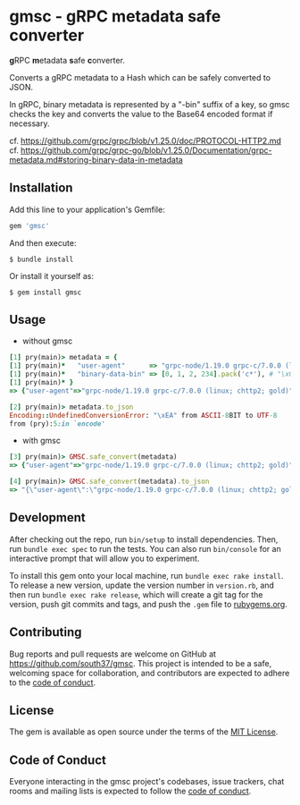 # gmsc - **g**RPC **m**etadata **s**afe **c**onverter

**g**RPC **m**etadata **s**afe **c**onverter.

Converts a gRPC metadata to a Hash which can be safely converted to JSON.

In gRPC, binary metadata is represented by a "-bin" suffix of a key, so gmsc checks the key and converts the value to the Base64 encoded format if necessary.

cf. https://github.com/grpc/grpc/blob/v1.25.0/doc/PROTOCOL-HTTP2.md  
cf. https://github.com/grpc/grpc-go/blob/v1.25.0/Documentation/grpc-metadata.md#storing-binary-data-in-metadata

## Installation

Add this line to your application's Gemfile:

```ruby
gem 'gmsc'
```

And then execute:

    $ bundle install

Or install it yourself as:

    $ gem install gmsc

## Usage

- without gmsc

```ruby
[1] pry(main)> metadata = {
[1] pry(main)*   "user-agent"      => "grpc-node/1.19.0 grpc-c/7.0.0 (linux; chttp2; gold)".encode(Encoding::ASCII_8BIT),
[1] pry(main)*   "binary-data-bin" => [0, 1, 2, 234].pack('c*'), # "\x00\x01\x02\xEA" binary data
[1] pry(main)* }
=> {"user-agent"=>"grpc-node/1.19.0 grpc-c/7.0.0 (linux; chttp2; gold)", "binary-data-bin"=>"\x00\x01\x02\xEA"}

[2] pry(main)> metadata.to_json
Encoding::UndefinedConversionError: "\xEA" from ASCII-8BIT to UTF-8
from (pry):5:in `encode'
```

- with gmsc

```ruby
[3] pry(main)> GMSC.safe_convert(metadata)
=> {"user-agent"=>"grpc-node/1.19.0 grpc-c/7.0.0 (linux; chttp2; gold)", "binary-data-bin"=>"AAEC6g=="}

[4] pry(main)> GMSC.safe_convert(metadata).to_json
=> "{\"user-agent\":\"grpc-node/1.19.0 grpc-c/7.0.0 (linux; chttp2; gold)\",\"binary-data-bin\":\"AAEC6g==\"}"
```

## Development

After checking out the repo, run `bin/setup` to install dependencies. Then, run `bundle exec spec` to run the tests. You can also run `bin/console` for an interactive prompt that will allow you to experiment.

To install this gem onto your local machine, run `bundle exec rake install`. To release a new version, update the version number in `version.rb`, and then run `bundle exec rake release`, which will create a git tag for the version, push git commits and tags, and push the `.gem` file to [rubygems.org](https://rubygems.org).

## Contributing

Bug reports and pull requests are welcome on GitHub at https://github.com/south37/gmsc. This project is intended to be a safe, welcoming space for collaboration, and contributors are expected to adhere to the [code of conduct](https://github.com/south37/gmsc/blob/master/CODE_OF_CONDUCT.md).


## License

The gem is available as open source under the terms of the [MIT License](https://opensource.org/licenses/MIT).

## Code of Conduct

Everyone interacting in the gmsc project's codebases, issue trackers, chat rooms and mailing lists is expected to follow the [code of conduct](https://github.com/south37/gmsc/blob/master/CODE_OF_CONDUCT.md).
